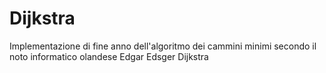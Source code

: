 # Dijkstra

Implementazione di fine anno dell'algoritmo dei cammini minimi secondo il noto informatico olandese Edgar Edsger Dijkstra